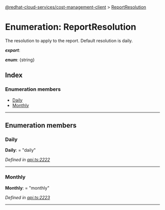 [@redhat-cloud-services/cost-management-client](../README.md) > [ReportResolution](../enums/reportresolution.md)

# Enumeration: ReportResolution

The resolution to apply to the report. Default resolution is daily.

*__export__*: 

*__enum__*: {string}

## Index

### Enumeration members

* [Daily](reportresolution.md#daily)
* [Monthly](reportresolution.md#monthly)

---

## Enumeration members

<a id="daily"></a>

###  Daily

**Daily**:  = "daily"

*Defined in [api.ts:2222](https://github.com/RedHatInsights/javascript-clients/blob/master/packages/cost-management/api.ts#L2222)*

___
<a id="monthly"></a>

###  Monthly

**Monthly**:  = "monthly"

*Defined in [api.ts:2223](https://github.com/RedHatInsights/javascript-clients/blob/master/packages/cost-management/api.ts#L2223)*

___

